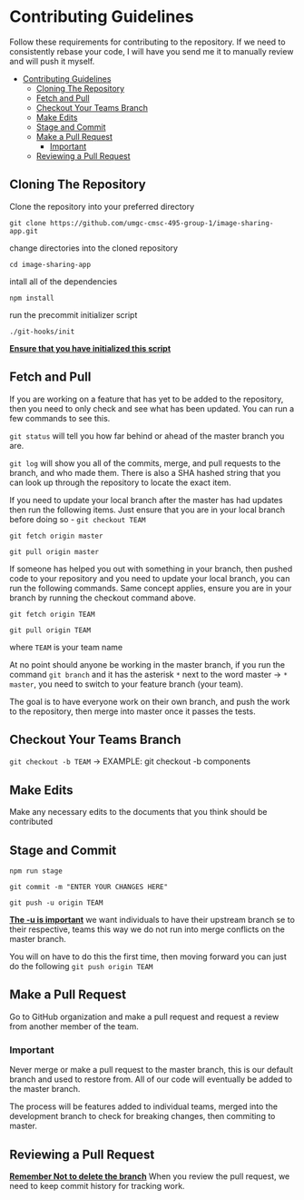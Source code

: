 # Contributing Guidelines

Follow these requirements for contributing to the repository. If we need to consistently rebase your code, I will have you send me it to manually review and will push it myself.

- [Contributing Guidelines](#contributing-guidelines)
  - [Cloning The Repository](#cloning-the-repository)
  - [Fetch and Pull](#fetch-and-pull)
  - [Checkout Your Teams Branch](#creating-your-own-branch)
  - [Make Edits](#make-edits)
  - [Stage and Commit](#stage-and-commit)
  - [Make a Pull Request](#make-a-pull-request)
    - [Important](#important)
  - [Reviewing a Pull Request](#reviewing-a-pull-request)

## Cloning The Repository

Clone the repository into your preferred directory

`git clone https://github.com/umgc-cmsc-495-group-1/image-sharing-app.git`

change directories into the cloned repository

`cd image-sharing-app`

intall all of the dependencies

`npm install`

run the precommit initializer script

`./git-hooks/init`

<b><u>Ensure that you have initialized this script</u></b>

## Fetch and Pull

If you are working on a feature that has yet to be added to the repository, then you need to only check and see what has been updated. You can run a few commands to see this.

`git status` will tell you how far behind or ahead of the master branch you are.

`git log` will show you all of the commits, merge, and pull requests to the branch, and who made them. There is also a SHA hashed string that you can look up through the repository to locate the exact item.

If you need to update your local branch after the master has had updates then run the following items. Just ensure that you are in your local branch before doing so - `git checkout TEAM`

`git fetch origin master`

`git pull origin master`

If someone has helped you out with something in your branch, then pushed code to your repository and you need to update your local branch, you can run the following commands. Same concept applies, ensure you are in your branch by running the checkout command above.

`git fetch origin TEAM`

`git pull origin TEAM`

where `TEAM` is your team name

At no point should anyone be working in the master branch, if you run the command `git branch` and it has the asterisk `*` next to the word master -> `* master`, you need to switch to your feature branch (your team).

The goal is to have everyone work on their own branch, and push the work to the repository, then merge into master once it passes the tests.

## Checkout Your Teams Branch

`git checkout -b TEAM` -> EXAMPLE: git checkout -b components

## Make Edits

Make any necessary edits to the documents that you think should be contributed

## Stage and Commit

`npm run stage`

`git commit -m "ENTER YOUR CHANGES HERE"`

`git push -u origin TEAM`

<b><u>The -u is important</u></b> we want individuals to have their upstream branch se to their respective,
teams this way we do not run into merge conflicts on the master branch.

You will on have to do this the first time, then moving forward you can just do the following `git push origin TEAM`

## Make a Pull Request

Go to GitHub organization and make a pull request and request a review from another member of the team.

### Important

Never merge or make a pull request to the master branch, this is our default branch and used to restore from. All of our code will eventually be added to the master branch.

The process will be features added to individual teams, merged into the development branch to check for breaking changes, then commiting to master.

## Reviewing a Pull Request

<b><u>Remember Not to delete the branch</u></b> When you review the pull request, we need to keep commit history for tracking work.
